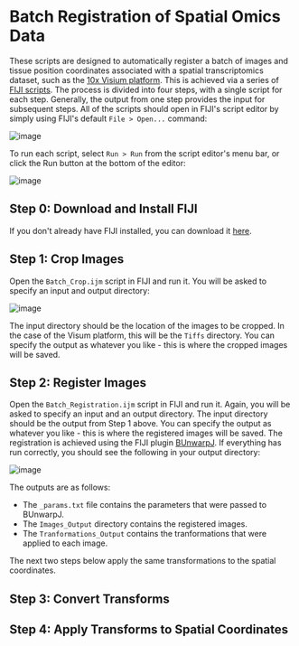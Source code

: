 # Batch Registration of Spatial Omics Data

These scripts are designed to automatically register a batch of images and tissue position coordinates associated with a spatial transcriptomics dataset, such as the [10x Visium platform](https://www.10xgenomics.com/products/spatial-gene-expression). This is achieved via a series of [FIJI scripts](https://imagej.net/scripting/). The process is divided into four steps, with a single script for each step. Generally, the output from one step provides the input for subsequent steps. All of the scripts should open in FIJI's script editor by simply using FIJI's default `File > Open...` command:

![image](https://github.com/user-attachments/assets/07ad699a-c4d1-4ed8-9ef1-7105c56b9387)

To run each script, select `Run > Run` from the script editor's menu bar, or click the Run button at the bottom of the editor:

![image](https://github.com/user-attachments/assets/91961ff2-2c90-4622-b521-74bdfa6d5bdb)

## Step 0: Download and Install FIJI

If you don't already have FIJI installed, you can download it [here](https://fiji.sc/).

## Step 1: Crop Images

Open the `Batch_Crop.ijm` script in FIJI and run it. You will be asked to specify an input and output directory:

![image](https://github.com/user-attachments/assets/ea0ea0bf-1961-4300-9344-baebfac606a5)

The input directory should be the location of the images to be cropped. In the case of the Visum platform, this will be the `Tiffs` directory. You can specify the output as whatever you like - this is where the cropped images will be saved.

## Step 2: Register Images

Open the `Batch_Registration.ijm` script in FIJI and run it. Again, you will be asked to specify an input and an output directory. The input directory should be the output from Step 1 above. You can specify the output as whatever you like - this is where the registered images will be saved. The registration is achieved using the FIJI plugin [BUnwarpJ](https://imagej.net/plugins/bunwarpj/). If everything has run correctly, you should see the following in your output directory:

![image](https://github.com/user-attachments/assets/f020e275-a20c-44d5-9e85-af0562713a57)

The outputs are as follows:
* The `_params.txt` file contains the parameters that were passed to BUnwarpJ.
* The `Images_Output` directory contains the registered images.
* The `Tranformations_Output` contains the tranformations that were applied to each image.

The next two steps below apply the same transformations to the spatial coordinates.

## Step 3: Convert Transforms
## Step 4: Apply Transforms to Spatial Coordinates
